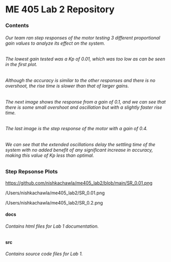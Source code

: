 # ME 405 Lab 2 Repository

### Contents
###### Our team ran step responses of the motor testing 3 different proportional gain values to analyze its effect on the system. 
###### The lowest gain tested was a Kp of 0.01, which was too low as can be seen in the first plot. 
###### Although the accuracy is similar to the other responses and there is no overshoot, the rise time is slower than that of larger gains. 
###### The next image shows the response from a gain of 0.1, and we can see that there is some small overshoot and oscillation but with a slightly faster rise time.
###### The last image is the step response of the motor with a gain of 0.4. 
###### We can see that the extended oscillations delay the settling time of the system with no added benefit of any significant increase in accuracy, making this value of Kp less than optimal.

### Step Repsonse Plots
https://github.com/nishkachawla/me405_lab2/blob/main/SR_0.01.png

/Users/nishkachawla/me405_lab2/SR_0.01.png

/Users/nishkachawla/me405_lab2/SR_0.2.png



#### docs
###### Contains html files for Lab 1 documentation. 

#### src
###### Contains source code files for Lab 1. 

